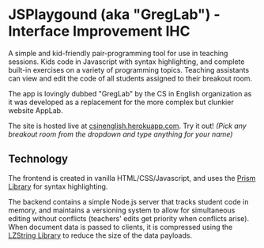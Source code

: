 # JSPlaygound (aka "GregLab") - Interface Improvement IHC
A simple and kid-friendly pair-programming tool for use in teaching sessions. Kids code in Javascript with syntax highlighting, and complete built-in exercises on a variety of programming topics. Teaching assistants can view and edit the code of all students assigned to their breakout room.

The app is lovingly dubbed "GregLab" by the CS in English organization as it was developed as a replacement for the more complex but clunkier website AppLab.

The site is hosted live at [csinenglish.herokuapp.com](https://csinenglish.herokuapp.com/). Try it out! 
*(Pick any breakout room from the dropdown and type anything for your name)*

## Technology
The frontend is created in vanilla HTML/CSS/Javascript, and uses the [Prism Library](https://prismjs.com/) for syntax highlighting.

The backend contains a simple Node.js server that tracks student code in memory, and maintains a versioning system to allow for simultaneous editing without conflicts (teachers' edits get priority when conflicts arise). When document data is passed to clients, it is compressed using the [LZString Library](https://pieroxy.net/blog/pages/lz-string/index.html) to reduce the size of the data payloads.
